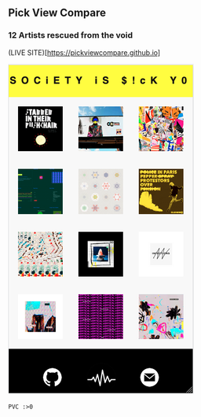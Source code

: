 ## Pick View Compare
### 12 Artists rescued from the void

(LIVE SITE)[https://pickviewcompare.github.io]

![preview](/preview.png)


`PVC :>0`